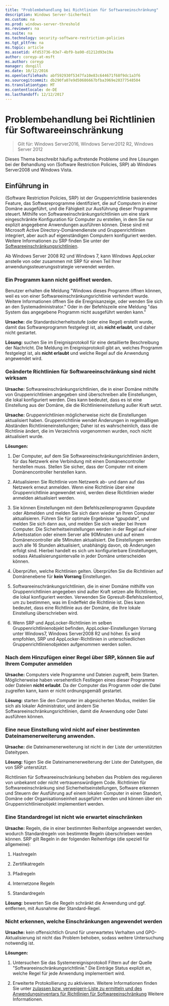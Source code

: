 ```yaml
---
title: "Problembehandlung bei Richtlinien für Softwareeinschränkung"
description: Windows Server-Sicherheit
ms.custom: na
ms.prod: windows-server-threshold
ms.reviewer: na
ms.suite: na
ms.technology: security-software-restriction-policies
ms.tgt_pltfrm: na
ms.topic: article
ms.assetid: 4fd53736-03e7-4bf9-ba90-d1212d93e19a
author: coreyp-at-msft
ms.author: coreyp
manager: dongill
ms.date: 10/12/2016
ms.openlocfilehash: abf592930f5347fa10e83c644671f68f9dc1a3f6
ms.sourcegitcommit: db290fa07e9d50686667bfba3969e20377548504
ms.translationtype: MT
ms.contentlocale: de-DE
ms.lasthandoff: 12/12/2017
---
```

# <a name="troubleshoot-software-restriction-policies"></a>Problembehandlung bei Richtlinien für Softwareeinschränkung

>Gilt für: Windows Server2016, Windows Server2012 R2, Windows Server 2012

Dieses Thema beschreibt häufig auftretende Probleme und ihre Lösungen bei der Behandlung von (Software Restriction Policies, SRP) ab Windows Server2008 und Windows Vista.

## <a name="introduction"></a>Einführung in
(Software Restriction Policies, SRP) ist der Gruppenrichtlinie basierendes Feature, das Softwareprogramme identifiziert, die auf Computern in einer Domäne ausgeführt, und die Fähigkeit zur Ausführung dieser Programme steuert. Mithilfe von Softwareeinschränkungsrichtlinien um eine stark eingeschränkte Konfiguration für Computer zu erstellen, in dem Sie nur explizit angegebene Anwendungen ausführen können. Diese sind mit Microsoft Active Directory-Domänendienste und Gruppenrichtlinien integriert, aber auch auf eigenständigen Computern konfiguriert werden. Weitere Informationen zu SRP finden Sie unter der [Softwareeinschränkungsrichtlinien](software-restriction-policies.md).

Ab Windows Server 2008 R2 und Windows 7, kann Windows AppLocker anstelle von oder zusammen mit SRP für einen Teil Ihrer anwendungssteuerungsstrategie verwendet werden.

### <a name="windows-cannot-open-a-program"></a>Ein Programm kann nicht geöffnet werden.
Benutzer erhalten die Meldung "Windows dieses Programm öffnen können, weil es von einer Softwareeinschränkungsrichtlinie verhindert wurde. Weitere Informationen öffnen Sie die Ereignisanzeige, oder wenden Sie sich an den Systemadministrator." Oder in der Befehlszeile eine Meldung "das System das angegebene Programm nicht ausgeführt werden kann."

**Ursache:** die Standardsicherheitsstufe (oder eine Regel) erstellt wurde, damit das Softwareprogramm festgelegt ist, als **nicht erlaubt**, und daher nicht gestartet.

**Lösung:** suchen Sie im Ereignisprotokoll für eine detaillierte Beschreibung der Nachricht. Die Meldung im Ereignisprotokoll gibt an, welches Programm festgelegt ist, als **nicht erlaubt** und welche Regel auf die Anwendung angewendet wird.

### <a name="modified-software-restriction-policies-are-not-taking-effect"></a>Geänderte Richtlinien für Softwareeinschränkung sind nicht wirksam
**Ursache:** Softwareeinschränkungsrichtlinien, die in einer Domäne mithilfe von Gruppenrichtlinien angegeben sind überschreiben alle Einstellungen, die lokal konfiguriert werden. Dies kann bedeutet, dass es ist eine Einstellung aus der Domäne, die die Richtlinieneinstellung außer Kraft setzt.

**Ursache:** Gruppenrichtlinien möglicherweise nicht die Einstellungen aktualisiert haben. Gruppenrichtlinie wendet Änderungen in regelmäßigen Abständen Richtlinieneinstellungen; Daher ist es wahrscheinlich, dass die Richtlinie ändert, die im Verzeichnis vorgenommen wurden, noch nicht aktualisiert wurde.

**Lösungen:**

1.  Der Computer, auf dem Sie Softwareeinschränkungsrichtlinien ändern, für das Netzwerk eine Verbindung mit einen Domänencontroller herstellen muss. Stellen Sie sicher, dass der Computer mit einem Domänencontroller herstellen kann.

2.  Aktualisieren Sie Richtlinie vom Netzwerk ab- und dann auf das Netzwerk erneut anmelden. Wenn eine Richtlinie über eine Gruppenrichtlinie angewendet wird, werden diese Richtlinien wieder anmelden aktualisiert werden.

3.  Sie können Einstellungen mit dem Befehlszeilenprogramm Gpupdate oder Abmelden und melden Sie sich dann wieder an Ihren Computer aktualisieren. Führen Sie für optimale Ergebnisse "gpupdate", und melden Sie sich dann aus, und melden Sie sich wieder bei Ihrem Computer. Die Sicherheitseinstellungen werden in der Regel auf einer Arbeitsstation oder einem Server alle 90Minuten und auf einem Domänencontroller alle 5Minuten aktualisiert. Die Einstellungen werden auch alle 16 Stunden aktualisiert, unabhängig davon, ob Änderungen erfolgt sind. Hierbei handelt es sich um konfigurierbare Einstellungen, sodass Aktualisierungsintervalle in jeder Domäne unterscheiden können.

4.  Überprüfen, welche Richtlinien gelten. Überprüfen Sie die Richtlinien auf Domänenebene für **kein Vorrang** Einstellungen.

5.  Softwareeinschränkungsrichtlinien, die in einer Domäne mithilfe von Gruppenrichtlinien angegeben sind außer Kraft setzen alle Richtlinien, die lokal konfiguriert werden. Verwenden Sie Gpresult-Befehlszeilentool, um zu bestimmen, was im Endeffekt die Richtlinie ist. Dies kann bedeutet, dass eine Richtlinie aus der Domäne, die Ihre lokale Einstellung überschrieben wird.

6.  Wenn SRP und AppLocker-Richtlinien im selben Gruppenrichtlinienobjekt befinden, AppLocker-Einstellungen Vorrang unter Windows7, Windows Server2008 R2 und höher. Es wird empfohlen, SRP und AppLocker-Richtlinien in unterschiedlichen Gruppenrichtlinienobjekten aufgenommen werden sollen.

### <a name="after-adding-a-rule-through-srp-you-cannot-log-on-to-your-computer"></a>Nach dem Hinzufügen einer Regel über SRP, können Sie auf Ihrem Computer anmelden
**Ursache:** Computers viele Programme und Dateien zugreift, beim Starten. Möglicherweise haben versehentlich Festlegen eines dieser Programme oder Dateien **nicht erlaubt**. Da der Computer das Programm oder die Datei zugreifen kann, kann er nicht ordnungsgemäß gestartet.

**Lösung:** starten Sie den Computer im abgesicherten Modus, melden Sie sich als lokaler Administrator, und ändern Sie Softwareeinschränkungsrichtlinien, damit die Anwendung oder Datei ausführen können.

### <a name="a-new-policy-setting-is-not-applying-to-a-specific-file-name-extension"></a>Eine neue Einstellung wird nicht auf einer bestimmten Dateinamenerweiterung anwenden.
**Ursache:** die Dateinamenerweiterung ist nicht in der Liste der unterstützten Dateitypen.

**Lösung:** fügen Sie die Dateinamenerweiterung der Liste der Dateitypen, die von SRP unterstützt.

Richtlinien für Softwareeinschränkung beheben das Problem des regulieren von unbekannt oder nicht vertrauenswürdigem Code. Richtlinien für Softwareeinschränkung sind Sicherheitseinstellungen, Software erkennen und Steuern der Ausführung auf einem lokalen Computer in einen Standort, Domäne oder Organisationseinheit ausgeführt werden und können über ein Gruppenrichtlinienobjekt implementiert werden.

### <a name="a-default-rule-is-not-restricting-as-expected"></a>Eine Standardregel ist nicht wie erwartet einschränken
**Ursache:** Regeln, die in einer bestimmten Reihenfolge angewendet werden, wodurch Standardregeln von bestimmte Regeln überschrieben werden können. SRP gilt Regeln in der folgenden Reihenfolge (die speziell für allgemeine):

1.  Hashregeln

2.  Zertifikatregeln

3.  Pfadregeln

4.  Internetzone Regeln

5.  Standardregeln

**Lösung:** bewerten Sie die Regeln schränkt die Anwendung und ggf. entfernen, mit Ausnahme der Standard-Regel.

### <a name="unable-to-discover-which-restrictions-are-applied"></a>Nicht erkennen, welche Einschränkungen angewendet werden
**Ursache:** kein offensichtlich Grund für unerwartetes Verhalten und GPO-Aktualisierung ist nicht das Problem behoben, sodass weitere Untersuchung notwendig ist.

**Lösungen:**

1.  Untersuchen Sie das Systemereignisprotokoll Filtern auf der Quelle "Softwareeinschränkungsrichtlinie." Die Einträge Status explizit an, welche Regel für jede Anwendung implementiert wird.

2.  Erweiterte Protokollierung zu aktivieren. Weitere Informationen finden Sie unter [zulassen bzw. verweigern-Liste zu ermitteln und des Anwendungsinventars für Richtlinien für Softwareeinschränkung](software-restriction-policies.md) Weitere Informationen.


